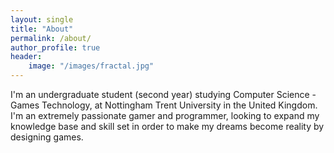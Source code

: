 ```yaml
---
layout: single
title: "About"
permalink: /about/
author_profile: true
header:
    image: "/images/fractal.jpg"
---
```


I'm an undergraduate student (second year) studying Computer Science - Games Technology, at Nottingham Trent University in the United Kingdom. I'm an extremely passionate gamer and programmer, looking to expand my knowledge base and skill set in order to make my dreams become reality by designing games.